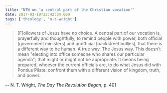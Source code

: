```yaml
---
title: "NTW on 'a central part of the Christian vocation'"
date: 2017-03-19T22:42:34.000
tags: ['theology', 'n-t-wright']
---
```


> \[F\]ollowers of Jesus have no choice. A central part of our vocation is, prayerfully and thoughtfully, to remind people with power, both official (government ministers) and unofficial (backstreet bullies), that there is a different way to be human. A true way. The Jesus way. This doesn't mean "electing into office someone who shares our particular agenda"; that might or might not be appropriate. It means being prepared, whoever the current officials are, to do what Jesus did with Pontius Pilate: confront them with a different vision of kingdom, truth, and power.

\-- N. T. Wright, _The Day The Revolution Began_, p. 401
